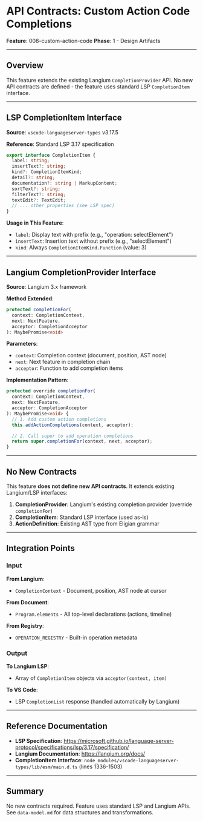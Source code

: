 # API Contracts: Custom Action Code Completions

**Feature**: 008-custom-action-code
**Phase**: 1 - Design Artifacts

---

## Overview

This feature extends the existing Langium `CompletionProvider` API. No new API contracts are defined - the feature uses standard LSP `CompletionItem` interface.

---

## LSP CompletionItem Interface

**Source**: `vscode-languageserver-types` v3.17.5

**Reference**: Standard LSP 3.17 specification

```typescript
export interface CompletionItem {
  label: string;
  insertText?: string;
  kind?: CompletionItemKind;
  detail?: string;
  documentation?: string | MarkupContent;
  sortText?: string;
  filterText?: string;
  textEdit?: TextEdit;
  // ... other properties (see LSP spec)
}
```

**Usage in This Feature**:
- `label`: Display text with prefix (e.g., "operation: selectElement")
- `insertText`: Insertion text without prefix (e.g., "selectElement")
- `kind`: Always `CompletionItemKind.Function` (value: 3)

---

## Langium CompletionProvider Interface

**Source**: Langium 3.x framework

**Method Extended**:

```typescript
protected completionFor(
  context: CompletionContext,
  next: NextFeature,
  acceptor: CompletionAcceptor
): MaybePromise<void>
```

**Parameters**:
- `context`: Completion context (document, position, AST node)
- `next`: Next feature in completion chain
- `acceptor`: Function to add completion items

**Implementation Pattern**:

```typescript
protected override completionFor(
  context: CompletionContext,
  next: NextFeature,
  acceptor: CompletionAcceptor
): MaybePromise<void> {
  // 1. Add custom action completions
  this.addActionCompletions(context, acceptor);

  // 2. Call super to add operation completions
  return super.completionFor(context, next, acceptor);
}
```

---

## No New Contracts

This feature **does not define new API contracts**. It extends existing Langium/LSP interfaces:

1. **CompletionProvider**: Langium's existing completion provider (override `completionFor`)
2. **CompletionItem**: Standard LSP interface (used as-is)
3. **ActionDefinition**: Existing AST type from Eligian grammar

---

## Integration Points

### Input

**From Langium**:
- `CompletionContext` - Document, position, AST node at cursor

**From Document**:
- `Program.elements` - All top-level declarations (actions, timeline)

**From Registry**:
- `OPERATION_REGISTRY` - Built-in operation metadata

### Output

**To Langium LSP**:
- Array of `CompletionItem` objects via `acceptor(context, item)`

**To VS Code**:
- LSP `CompletionList` response (handled automatically by Langium)

---

## Reference Documentation

- **LSP Specification**: https://microsoft.github.io/language-server-protocol/specifications/lsp/3.17/specification/
- **Langium Documentation**: https://langium.org/docs/
- **CompletionItem Interface**: `node_modules/vscode-languageserver-types/lib/esm/main.d.ts` (lines 1336-1503)

---

## Summary

No new contracts required. Feature uses standard LSP and Langium APIs. See `data-model.md` for data structures and transformations.
